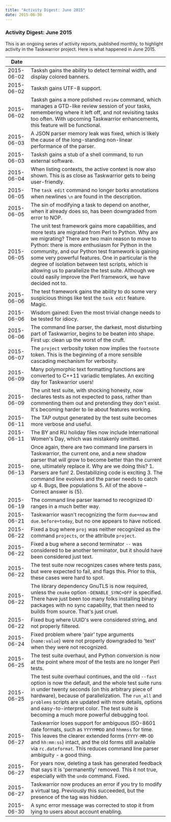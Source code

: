 ```yaml
---
title: "Activity Digest: June 2015"
date: 2015-06-30
---
```


### Activity Digest: June 2015 

This is an ongoing series of activity reports, published monthly, to highlight activity in the Taskwarrior project.
Here is what happened in June 2015.

| Date       |                                                                                                                                                                                                                                                                                                                                                                                                                                                                                                      | 
|------------|------------------------------------------------------------------------------------------------------------------------------------------------------------------------------------------------------------------------------------------------------------------------------------------------------------------------------------------------------------------------------------------------------------------------------------------------------------------------------------------------------|
| 2015-06-02 | Tasksh gains the ability to detect terminal width, and display colored banners.                                                                                                                                                                                                                                                                                                                                                                                                                      |
| 2015-06-02 | Tasksh gains UTF-8 support.                                                                                                                                                                                                                                                                                                                                                                                                                                                                          |
| 2015-06-02 | Tasksh gains a more polished `review` command, which manages a GTD-like review session of your tasks, remembering where it left off, and not revisiting tasks too often. With upcoming Taskwarrior enhancements, this feature will be functional.                                                                                                                                                                                                                                                    |                                                                                                                                                                          |
| 2015-06-03 | A JSON parser memory leak was fixed, which is likely the cause of the long-standing non-linear performance of the parser.                                                                                                                                                                                                                                                                                                                                                                            |
| 2015-06-03 | Tasksh gains a stub of a shell command, to run external software.                                                                                                                                                                                                                                                                                                                                                                                                                                    |
| 2015-06-04 | When listing contexts, the active context is now also shown. This is as close as Taskwarrior gets to being user-friendly.                                                                                                                                                                                                                                                                                                                                                                            |                                                                                                                                                                          |
| 2015-06-05 | The `task edit` command no longer borks annotations when newlines `\n` are found in the description.                                                                                                                                                                                                                                                                                                                                                                                                 |
| 2015-06-05 | The sin of modifying a task to depend on another, when it already does so, has been downgraded from error to NOP.                                                                                                                                                                                                                                                                                                                                                                                    |
| 2015-06-05 | The unit test framework gains more capabilities, and more tests are migrated from Perl to Python. Why are we migrating? There are two main reason to move to Python: there is more enthusiasm for Python in the community, and our Python test framework is gaining some very powerful features. One in particular is the degree of isolation between test scripts, which is allowing us to parallelize the test suite. Although we could easily improve the Perl framework, we have decided not to. |
| 2015-06-06 | The test framework gains the ability to do some very suspicious things like test the `task edit` feature. Magic.                                                                                                                                                                                                                                                                                                                                                                                     |
| 2015-06-06 | Wisdom gained: Even the most trivial change needs to be tested for idiocy.                                                                                                                                                                                                                                                                                                                                                                                                                           |
| 2015-06-06 | The command line parser, the darkest, most disturbing part of Taskwarrior, begins to be beaten into shape. First up: clean up the worst of the cruft.                                                                                                                                                                                                                                                                                                                                                |
| 2015-06-07 | The `project` verbosity token now implies the `footnote` token. This is the beginning of a more sensible cascading mechanism for verbosity.                                                                                                                                                                                                                                                                                                                                                          |
| 2015-06-09 | Many polymorphic text formatting functions are converted to C++11 variadic templates. An exciting day for Taskwarrior users!                                                                                                                                                                                                                                                                                                                                                                         |
| 2015-06-09 | The unit test suite, with shocking honesty, now declares tests as not expected to pass, rather than commenting them out and pretending they don\'t exist. It\'s becoming harder to lie about features working.                                                                                                                                                                                                                                                                                       |
| 2015-06-11 | The TAP output generated by the test suite becomes more verbose and useful.                                                                                                                                                                                                                                                                                                                                                                                                                          |
| 2015-06-11 | The BY and RU holiday files now include International Women\'s Day, which was mistakenly omitted.                                                                                                                                                                                                                                                                                                                                                                                                    |
| 2015-06-13 | Once again, there are two command line parsers in Taskwarrior, the current one, and a new shadow parser that will grow to become better than the current one, ultimately replace it. Why are we doing this? 1. Parsers are fun! 2. Destabilizing code is exciting 3. The command line evolves and the parser needs to catch up 4. Bugs, Bee populations 5. All of the above – Correct answer is (5).                                                                                                 |
| 2015-06-19 | The command line parser learned to recognized ID ranges in a much better way.                                                                                                                                                                                                                                                                                                                                                                                                                        |
| 2015-06-21 | Taskwarrior wasn\'t recognizing the form `due=now` and `due.before=today`, but no one appears to have noticed.                                                                                                                                                                                                                                                                                                                                                                                       |
| 2015-06-22 | Fixed a bug where `proj` was neither recognized as the command `projects`, or the attribute `project`.                                                                                                                                                                                                                                                                                                                                                                                               |
| 2015-06-22 | Fixed a bug where a second terminator `--` was considered to be another terminator, but it should have been considered just text.                                                                                                                                                                                                                                                                                                                                                                    |
| 2015-06-22 | The test suite now recognizes cases where tests pass, but were expected to fail, and flags this. Prior to this, these cases were hard to spot.                                                                                                                                                                                                                                                                                                                                                       |
| 2015-06-22 | The library dependency GnuTLS is now required, unless the `cmake` option `-DENABLE_SYNC=OFF` is specified. There have just been too many folks installing binary packages with no sync capability, that then need to builds from source. That\'s just cruel.                                                                                                                                                                                                                                         |
| 2015-06-22 | Fixed bug where UUID\'s were considered string, and not properly filtered.                                                                                                                                                                                                                                                                                                                                                                                                                           |
| 2015-06-24 | Fixed problem where \'pair\' type arguments (`name:value`) were not properly downgraded to \'text\' when they were not recognized.                                                                                                                                                                                                                                                                                                                                                                   |
| 2015-06-25 | The test suite overhaul, and Python conversion is now at the point where *most* of the tests are no longer Perl tests.                                                                                                                                                                                                                                                                                                                                                                               |
| 2015-06-25 | The test suite overhaul continues, and the old `--fast` option is now the default, and the whole test suite runs in under twenty seconds (on this arbitrary piece of hardware), because of parallelization. The `run_all` and `problems` scripts are updated with more details, options and easy-to-interpret color. The test suite is becoming a much more powerful debugging tool.                                                                                                                 |
| 2015-06-27 | Taskwarrior loses support for ambiguous ISO-8601 date formats, such as `YYYYMMDD` and `hhmmss` for time. This leaves the clearer extended forms (`YYYY-MM-DD` and `hh:mm:ss`) intact, and the old forms still available via `rc.dateformat`. This reduces command line parser ambiguity - a good thing.                                                                                                                                                                                              |
| 2015-06-27 | For years now, deleting a task has generated feedback that says it is \'permanently\' removed. This it not true, especially with the `undo` command. Fixed.                                                                                                                                                                                                                                                                                                                                          |
| 2015-06-27 | Taskwarrior now produces an error if you try to modify a virtual tag. Previously this succeeded, but the presence of the tag was hidden.                                                                                                                                                                                                                                                                                                                                                             |
| 2015-06-30 | A sync error message was corrected to stop it from lying to users about account enabling.                                                                                                                                                                                                                                                                                                                                                                                                            |
